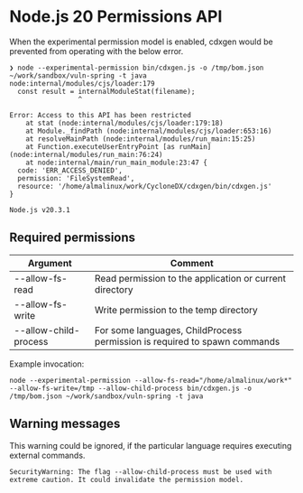 # Node.js 20 Permissions API

When the experimental permission model is enabled, cdxgen would be prevented from operating with the below error.

```shell
❯ node --experimental-permission bin/cdxgen.js -o /tmp/bom.json ~/work/sandbox/vuln-spring -t java
node:internal/modules/cjs/loader:179
  const result = internalModuleStat(filename);
                 ^

Error: Access to this API has been restricted
    at stat (node:internal/modules/cjs/loader:179:18)
    at Module._findPath (node:internal/modules/cjs/loader:653:16)
    at resolveMainPath (node:internal/modules/run_main:15:25)
    at Function.executeUserEntryPoint [as runMain] (node:internal/modules/run_main:76:24)
    at node:internal/main/run_main_module:23:47 {
  code: 'ERR_ACCESS_DENIED',
  permission: 'FileSystemRead',
  resource: '/home/almalinux/work/CycloneDX/cdxgen/bin/cdxgen.js'
}

Node.js v20.3.1
```

## Required permissions

| Argument              | Comment                                                                   |
| --------------------- | ------------------------------------------------------------------------- |
| --allow-fs-read       | Read permission to the application or current directory                   |
| --allow-fs-write      | Write permission to the temp directory                                    |
| --allow-child-process | For some languages, ChildProcess permission is required to spawn commands |

Example invocation:

```shell
node --experimental-permission --allow-fs-read="/home/almalinux/work*" --allow-fs-write=/tmp --allow-child-process bin/cdxgen.js -o /tmp/bom.json ~/work/sandbox/vuln-spring -t java
```

## Warning messages

This warning could be ignored, if the particular language requires executing external commands.

```
SecurityWarning: The flag --allow-child-process must be used with extreme caution. It could invalidate the permission model.
```
